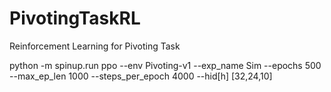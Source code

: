 # PivotingTaskRL
Reinforcement Learning for Pivoting Task

python -m spinup.run ppo --env Pivoting-v1 --exp_name Sim --epochs 500 --max_ep_len 1000 --steps_per_epoch 4000 --hid[h] [32,24,10]
